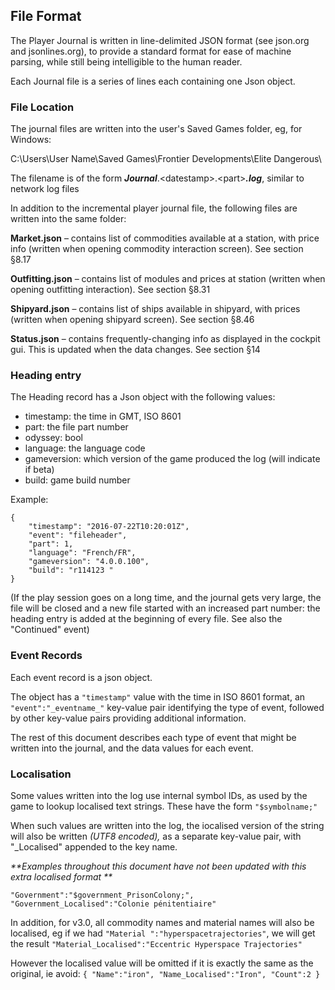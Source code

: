 ## File Format

The Player Journal is written in line-delimited JSON format (see json.org and jsonlines.org), to provide a standard format for ease of machine parsing, while still being intelligible to the human reader.

Each Journal file is a series of lines each containing one Json object.

### File Location

The journal files are written into the user's Saved Games folder, eg, for Windows:

C:\Users\User Name\Saved Games\Frontier Developments\Elite Dangerous\

The filename is of the form _**Journal**_.&lt;datestamp&gt;.&lt;part&gt;_**.log**_, similar to network log files

In addition to the incremental player journal file, the following files are written into the same folder:

**Market.json** – contains list of commodities available at a station, with price info (written when opening commodity interaction screen). See section §8.17

**Outfitting.json** – contains list of modules and prices at station (written when opening outfitting interaction). See section §8.31

**Shipyard.json** – contains list of ships available in shipyard, with prices (written when opening shipyard screen). See section §8.46

**Status.json** – contains frequently-changing info as displayed in the cockpit gui. This is updated when the data changes. See section §14

### Heading entry

The Heading record has a Json object with the following values:

- timestamp: the time in GMT, ISO 8601
- part: the file part number
- odyssey: bool
- language: the language code
- gameversion: which version of the game produced the log (will indicate if beta)
- build: game build number

Example:

```
{
    "timestamp": "2016-07-22T10:20:01Z",
    "event": "fileheader",
    "part": 1,
    "language": "French/FR",
    "gameversion": "4.0.0.100",
    "build": "r114123 "
}
```

(If the play session goes on a long time, and the journal gets very large, the file will be closed and a new file started with an increased part number: the heading entry is added at the beginning of every file. See also the "Continued" event)

### Event Records

Each event record is a json object.

The object has a `"timestamp"` value with the time in ISO 8601 format, an `"event":"_eventname_"` key-value pair identifying the type of event, followed by other key-value pairs providing additional information.

The rest of this document describes each type of event that might be written into the journal, and the data values for each event.

### Localisation

Some values written into the log use internal symbol IDs, as used by the game to lookup localised text strings. These have the form `"$symbolname;"`

When such values are written into the log, the iocalised version of the string will also be written _(UTF8 encoded),_ as a separate key-value pair, with "_Localised" appended to the key name.

_**Examples throughout this document have not been updated with this extra localised format **_

`"Government":"$government_PrisonColony;", "Government_Localised":"Colonie pénitentiaire"`

In addition, for v3.0, all commodity names and material names will also be localised, eg if we had `"Material ":"hyperspacetrajectories"`, we will get the result `"Material_Localised":"Eccentric Hyperspace Trajectories"`

However the localised value will be omitted if it is exactly the same as the original, ie avoid:  `{ "Name":"iron", "Name_Localised":"Iron", "Count":2 }`
